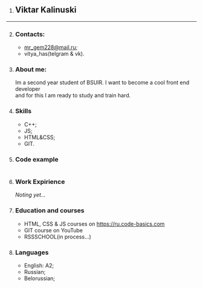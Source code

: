 1. ## **Viktar Kalinuski** ##  
---  
2. ### **Contacts:** ###  
    * mr_gem228@mail.ru;  
    * vitya_has(telgram & vk).
3. ### **About me:** ### 
      Im a second year student of BSUIR. I want to become a cool front end developer  
      and for this I am ready to study and train hard.
4. ### **Skills** ###  
    * C++;
    * JS;
    * HTML&CSS;
    * GIT.
5. ### **Code example** ###  
    ```
6. ### **Work Expirience** ###  
    *Noting yet...*
7. ### **Education and courses** ###  
    *  HTML, CSS & JS courses on https://ru.code-basics.com
    * GIT course on YouTube
    * RSSSCHOOL(in process...)
8. ### **Languages** ###
    * English: A2;
    * Russian;
    * Belorussian;
